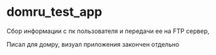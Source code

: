 # domru_test_app
Сбор информации с пк пользователя и передачи ее на FTP сервер,

Писал для домру, визуал приложения закончен отдельно
